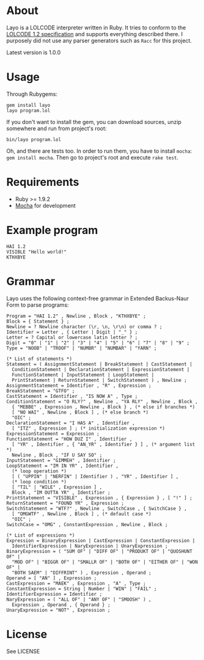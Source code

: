 # About

Layo is a LOLCODE interpreter written in Ruby. It tries to conform to the
[LOLCODE 1.2 specification](http://lolcode.com/specs/1.2) and supports
everything described there. I purposely did not use any parser generators
such as `Racc` for this project.

Latest version is 1.0.0

# Usage

Through Rubygems:

```
gem install layo
layo program.lol
```

If you don't want to install the gem, you can download sources, unzip somewhere
 and run from project's root:

`bin/layo program.lol`

Oh, and there are tests too. In order to run them, you have to install `mocha`:
`gem install mocha`. Then go to project's root and execute `rake test`.

# Requirements

* Ruby >= 1.9.2
* [Mocha](http://mocha.rubyforge.org/) for development

# Example program

```
HAI 1.2
VISIBLE "Hello world!"
KTHXBYE
```

# Grammar

Layo uses the following context-free grammar in Extended Backus-Naur Form
to parse programs:

```
Program = "HAI 1.2" , Newline , Block , "KTHXBYE" ;
Block = { Statement } ;
Newline = ? Newline character (\r, \n, \r\n) or comma ? ;
Identifier = Letter , { Letter | Digit | "_" } ;
Letter = ? Capital or lowercase latin letter ? ;
Digit = "0" | "1" | "2" | "3" | "4" | "5" | "6" | "7" | "8" | "9" ;
Type = "NOOB" | "TROOF" | "NUMBR" | "NUMBAR" | "YARN" ;

(* List of statements *)
Statement = ( AssignmentStatement | BreakStatement | CastStatement |
  ConditionStatement | DeclarationStatement | ExpressionStatement |
  FunctionStatement | InputStatement | LoopStatement |
  PrintStatement | ReturnStatement | SwitchStatement ) , Newline ;
AssignmentStatement = Identifier , "R" , Expression ;
BreakStatement = "GTFO" ;
CastStatement = Identifier , "IS NOW A" , Type ;
ConditionStatement = "O RLY?" , Newline , "YA RLY" , Newline , Block ,
  { "MEBBE" , Expression , Newline , Block } , (* else if branches *)
  [ "NO WAI" , Newline , Block ] , (* else branch *)
  "OIC" ;
DeclarationStatement = "I HAS A" , Identifier ,
  [ "ITZ" , Expression ] ; (* initialization expression *)
ExpressionStatement = Expression ;
FunctionStatement = "HOW DUZ I" , Identifier ,
  [ "YR" , Identifier , { "AN_YR" , Identifier } ] , (* argument list *)
  Newline , Block , "IF U SAY SO" ;
InputStatement = "GIMMEH" , Identifier ;
LoopStatement = "IM IN YR" , Identifier ,
  (* loop operation *)
  [ ( "UPPIN" | "NERFIN" | Identifier ) , "YR" , Identifier ] ,
  (* loop condition *)
  [ "TIL" | "WILE" , Expression ] ,
  Block , "IM OUTTA YR" , Identifier ;
PrintStatement = "VISIBLE" , Expression , { Expression } , [ "!" ] ;
ReturnStatement = "FOUND YR" , Expression ;
SwitchStatement = "WTF?" , Newline , SwitchCase , { SwitchCase } ,
  [ "OMGWTF" , Newline , Block ] , (* default case *)
  "OIC" ;
SwitchCase = "OMG" , ConstantExpression , Newline , Block ;

(* List of expressions *)
Expression = BinaryExpression | CastExpression | ConstantExpression |
  IdentifierExpression | NaryExpression | UnaryExpression ;
BinaryExpression = ( "SUM OF" | "DIFF OF" | "PRODUKT OF" | "QUOSHUNT OF" |
  "MOD OF" | "BIGGR OF" | "SMALLR OF" | "BOTH OF" | "EITHER OF" | "WON OF" |
  "BOTH SAEM" | "DIFFRINT" ) , Expression , Operand ;
Operand = [ "AN" ] , Expression ;
CastExpression = "MAEK" , Expression , "A" , Type ;
ConstantExpression = String | Number | "WIN" | "FAIL" ;
IdentifierExpression = Identifier ;
NaryExpression = ( "ALL OF" | "ANY OF" | "SMOOSH" ) ,
  Expression , Operand , { Operand } ;
UnaryExpression = "NOT" , Expression ;
```

# License

See LICENSE
